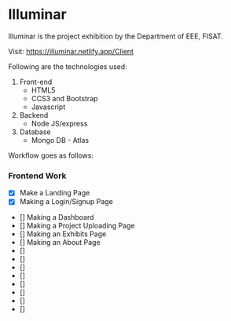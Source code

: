 # Illuminar
Illuminar is the project exhibition by the Department of EEE, FISAT.

Visit: https://illuminar.netlify.app/Client

Following are the technologies used:

1. Front-end
    - HTML5
    - CCS3 and Bootstrap
    - Javascript
2. Backend
    - Node JS/express
3. Database
    - Mongo DB - Atlas

Workflow goes as follows:

### Frontend Work
- [x] Make a Landing Page
- [x] Making a Login/Signup Page
- [] Making a Dashboard
- [] Making a Project Uploading Page
- [] Making an Exhibits Page
- [] Making an About Page
- []
- []
- []
- []
- []
- []
- []
- []
